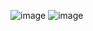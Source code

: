 ![image](https://github.com/user-attachments/assets/9d109194-032c-4d31-ba6f-5a69b7c462c3)
![image](https://github.com/user-attachments/assets/fef66c0d-1b6d-4394-b23c-36036f070a68)

